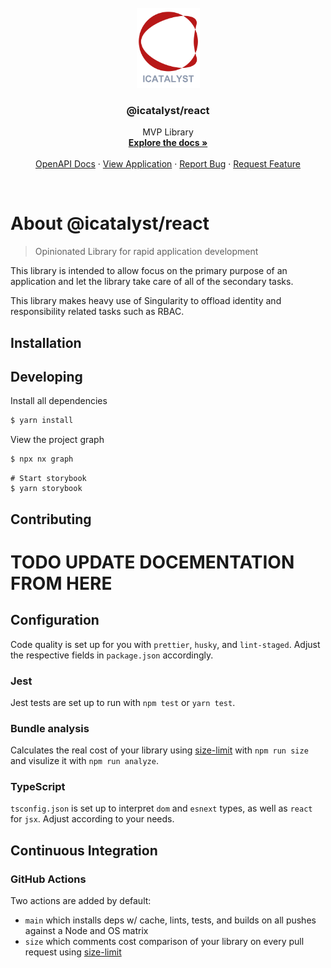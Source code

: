 <br />
<div align="center">
  <a href="https://singularity.com" target="blank">
    <img src="./public/static/images/logos/vertical-mid.png?raw=true" width="101" height="128" alt="ICatalyst Logo" />
  </a>
  
  <h3 align="center">@icatalyst/react</h3>

  <p align="center">
    MVP Library
    <br />
    <a href="https://github.com/ICatalyst-Pte-Ltd/com.icatalyst.singularity.api"><strong>Explore the docs »</strong></a>
    <br />
    <br />
    <a href="https://api-dev.singularity.icatalyst.com/openapi">OpenAPI Docs</a>
    ·
    <a href="https://app.singularity.icatalyst.com">View Application</a>
    ·
    <a href="https://github.com/ICatalyst-Pte-Ltd/com.icatalyst.singularity.api/issues">Report Bug</a>
    ·
    <a href="https://github.com/ICatalyst-Pte-Ltd/com.icatalyst.singularity.api/issues">Request Feature</a>
  </p>
</div>
<br />

# About @icatalyst/react
> Opinionated Library for rapid application development

This library is intended to allow focus on the primary purpose of an application and let the library take care of all of the secondary tasks.

This library makes heavy use of Singularity to offload identity and responsibility related tasks such as RBAC.

## Installation


## Developing

Install all dependencies
```bash
$ yarn install
```

View the project graph
```bash
$ npx nx graph
```

```
# Start storybook
$ yarn storybook
```



## Contributing

# TODO UPDATE DOCEMENTATION FROM HERE





## Configuration

Code quality is set up for you with `prettier`, `husky`, and `lint-staged`. Adjust the respective fields in `package.json` accordingly.

### Jest

Jest tests are set up to run with `npm test` or `yarn test`.

### Bundle analysis

Calculates the real cost of your library using [size-limit](https://github.com/ai/size-limit) with `npm run size` and visulize it with `npm run analyze`.

### TypeScript

`tsconfig.json` is set up to interpret `dom` and `esnext` types, as well as `react` for `jsx`. Adjust according to your needs.

## Continuous Integration

### GitHub Actions

Two actions are added by default:

- `main` which installs deps w/ cache, lints, tests, and builds on all pushes against a Node and OS matrix
- `size` which comments cost comparison of your library on every pull request using [size-limit](https://github.com/ai/size-limit)

